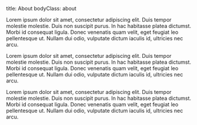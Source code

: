 title: About
bodyClass: about
>>>

Lorem ipsum dolor sit amet, consectetur adipiscing elit. Duis tempor molestie molestie. Duis non suscipit purus. In hac habitasse platea dictumst. Morbi id consequat ligula. Donec venenatis quam velit, eget feugiat leo pellentesque ut. Nullam dui odio, vulputate dictum iaculis id, ultricies nec arcu.

Lorem ipsum dolor sit amet, consectetur adipiscing elit. Duis tempor molestie molestie. Duis non suscipit purus. In hac habitasse platea dictumst. Morbi id consequat ligula. Donec venenatis quam velit, eget feugiat leo pellentesque ut. Nullam dui odio, vulputate dictum iaculis id, ultricies nec arcu.

Lorem ipsum dolor sit amet, consectetur adipiscing elit. Duis tempor molestie molestie. Duis non suscipit purus. In hac habitasse platea dictumst. Morbi id consequat ligula. Donec venenatis quam velit, eget feugiat leo pellentesque ut. Nullam dui odio, vulputate dictum iaculis id, ultricies nec arcu.
